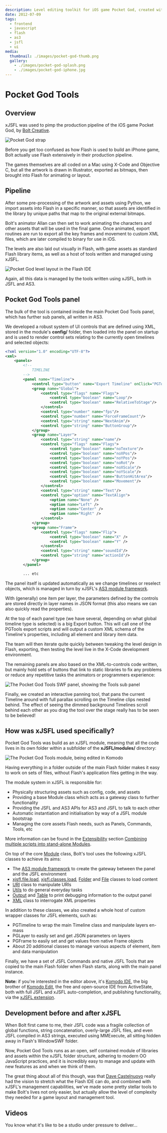 ```yaml
---
description: Level editing toolkit for iOS game Pocket God, created with xJSFL
date: 2012-07-09
tags:
  - frontend
  - javascript
  - flash
  - as3
  - jsfl
  - ui
media:
  thumbnail: ./images/pocket-god-thumb.png
  gallery:
    - ./images/pocket-god-splash.png
    - ./images/pocket-god-iphone.jpg
---
```


# Pocket God Tools

## Overview

xJSFL was used to pimp the production pipeline of the iOS game Pocket God, by [Bolt Creative](http://www.boltcreative.com/).

![Pocket God strap](./images/pocket-god-uranus.jpg)

Before you get too confused as how Flash is used to build an iPhone game, Bolt actually use Flash extensively in their production pipeline.

The games themselves are all coded on a Mac using X-Code and Objective C, but all the artwork is drawn in Illustrator, exported as bitmaps, then brought into Flash for animating or layout.

## Pipeline

After some pre-processing of the artwork and assets using Python, we import assets into Flash in a specific manner, so that assets are identified in the library by unique paths that map to the original external bitmaps.

Bolt's animator Allan can then set to work animating the characters and other assets that will be used in the final game. Once animated, export routines are run to export all the key frames and movement to custom XML files, which are later compiled to binary for use in iOS.

The levels are also laid out visually in Flash, with game assets as standard Flash library items, as well as a host of tools written and managed using xJSFL.

![Pocket God level layout in the Flash IDE](./ui/flash-level.png)

Again, all this data is managed by the tools written using xJSFL, both in JSFL and AS3.

## Pocket God Tools panel

The bulk of the tool is contained inside the main Pocket God Tools panel, which has further sub panels, all written in AS3.

We developed a robust system of UI controls that are defined using XML, stored in the module's **config/** folder, then loaded into the panel on startup and is used to render control sets relating to the currently open timelines and selected objects:

```xml
<?xml version="1.0" encoding="UTF-8"?>
<xml>
    <panels>
        <!--
            TIMELINE
        -->
        <panel name="Timeline">
            <control type="button" name="Export Timeline" onClick="PGTools.exportCurrent()" />
            <group name="Global">
                <control type="flags" name="Flags">
                    <control type="boolean" name="Loop"/>
                    <control type="boolean" name="RelativeToStage"/>
                </control>
                <control type="number" name="fps"/>
                <control type="number" name="ForceFrameCount"/>
                <control type="string" name="NextAnim"/>
                <control type="string" name="ButtonGroup"/>
            </group>
            <group name="Layer">
                <control type="string" name="name"/>
                <control type="flags" name="Flags">
                    <control type="boolean" name="noTexture"/>
                    <control type="boolean" name="noXPos"/>
                    <control type="boolean" name="noYPos"/>
                    <control type="boolean" name="noRot"/>
                    <control type="boolean" name="noXScale"/>
                    <control type="boolean" name="noYScale"/>
                    <control type="boolean" name="ButtonHitArea"/>
                    <control type="boolean" name="Movement"/>
                </control>
                <control type="string" name="Text"/>
                <control type="option" name="TextAlign">
                    <option name="None" />
                    <option name="Left" />
                    <option name="Center" />
                    <option name="Right" />
                </control>
            </group>
            <group name="Frame">
                <control type="flags" name="Flip">
                    <control type="boolean" name="X" />
                    <control type="boolean" name="Y" />
                </control>
                <control type="string" name="soundId"/>
                <control type="string" name="actionId"/>
            </group>
        </panel>

        ... etc
```

The panel itself is updated automatically as we change timelines or reselect objects, which is managed in turn by xJSFL's [AS3 module framework](https://xjsfl.vercel.app/support/guides/extensibility/as3-module-framework).

With (generally) one item per layer, the parameters defined by the controls are stored directly in layer names in JSON format (this also means we can also quickly read the properties).

At the top of each panel type (we have several, depending on what global timeline type is selected) is a big Export button. This will call one of the PGTools export scripts and will output a custom XML schema of the Timeline's properties, including all element and library item data.

The team will then iterate quite quickly between tweaking the level design in Flash, exporting, then testing the level live in the X-Code development environment.

The remaining panels are also based on the XML-to-controls code written, but mainly hold sets of buttons that link to static libraries to fix any problems or reduce any repetitive tasks the animators or programmers experience:

![The Pocket God Tools SWF panel, showing the Tools sub panel](./ui/pocket-god-tool-panel-tools.png)

Finally, we created an interactive panning tool, that pans the current Timeline around with full parallax scrolling on the Timeline clips nested behind. The effect of seeing the dimmed background Timelines scroll behind each other as you drag the tool over the stage really has to be seen to be believed!

## How was xJSFL used specifically?


Pocket God Tools was build as an xJSFL module, meaning that all the code lives in its own folder within a subfolder of the **xJSFL/modules/** directory:

![The Pocket God Tools module, being edited in Komodo](./ui/pocket-god-tools-komodo.png)

Having everything in a folder outside of the main Flash folder makes it easy to work on sets of files, without Flash's application files getting in the way.

The module system in xJSFL is responsible for:

- Physically structuring assets such as config, code, and assets
- Providing a base Module class which acts as a gateway class to further functionality
- Providing the JSFL and AS3 APIs for AS3 and JSFL to talk to each other
- Automatic instantiation and initialisation by way of a JSFL module bootstrap
- Managing the core assets Flash needs, such as Panels, Commands, Tools, etc

More information can be found in the [Extensibility](https://xjsfl.vercel.app/category/support/guides/extensibility) section [Combining multiple scripts into stand-alone Modules](https://xjsfl.vercel.app/support/guides/extensibility/modules).

On top of the core [Module](https://xjsfl.vercel.app/support/api/framework/module) class, Bolt's tool uses the following xJSFL classes to achieve its aims:

- The [AS3 module framework](https://xjsfl.vercel.app/support/guides/extensibility/as3-module-framework) to create the gateway between the panel and the JSFL environment
- [xjsfl.file.load](https://xjsfl.vercel.app/support/api/core/xjsfl#file-load), [xjsfl.classes.load](https://xjsfl.vercel.app/support/api/core/xjsfl#classes-load), [Folder](https://xjsfl.vercel.app/support/api/file/filesystem#folder) and [File](https://xjsfl.vercel.app/support/api/file/filesystem#file) classes to load content
- [URI](https://xjsfl.vercel.app/support/api/file/uri) class to manipulate URIs
- [Utils](https://xjsfl.vercel.app/support/api/utils/utils) to do general everyday tasks
- [Output](https://xjsfl.vercel.app/support/api/text/output) and [Table](https://xjsfl.vercel.app/support/api/text/table) to print debugging information to the output panel
- [XML](https://xjsfl.vercel.app/support/api/objects/XML) class to interrogate XML properties

In addition to these classes, we also created a whole host of custom wrapper classes for JSFL elements, such as:

- PGTimeline to wrap the main Timeline class and manipulate layers en-mass
- PGLayer to easily set and get JSON parameters on layers
- PGFrame to easily set and get values from native Frame objects
- About 20 additional classes to manage various aspects of element, item and data manipulation

Finally, we have a set of JSFL Commands and native JSFL Tools that are copied to the main Flash folder when Flash starts, along with the main panel instance.

**Note:** if you're interested in the editor above, it's [Komodo IDE](http://www.activestate.com/komodo-ide), the big brother of [Komodo Edit](https://xjsfl.vercel.app/feature/komodo-edit), the free and open-source IDE from ActiveState, both with full JSFL and xJSFL auto-completion, and publishing functionality, via the [xJSFL extension](https://xjsfl.vercel.app/support/setup/komodo/xjsfl-extension).

## Development before and after xJSFL

When Bolt first came to me, their JSFL code was a fragile collection of global functions, string concatenation, overly-large JSFL files, and even JSFL compiled in AS3 strings, executed using MMExecute, all sitting hidden away in Flash's WindowSWF folder.

Now, Pocket God Tools runs as an open, self contained module of libraries and assets within the xJSFL folder structure, adhering to modern OO JavaScript practices, and it is incredibly easy to manage and update with new features as and when we think of them.

The great thing about all of this though, was that [Dave Castelnuovo](http://www.pocketgamer.biz/r/PG.Biz/Pocket+God/feature.asp?c=14726) really had the vision to stretch what the Flash IDE can do, and combined with xJSFL's management capabilities, we've made some pretty stellar tools to make Bolt's lives not only easier, but actually allow the level of complexity they needed for a game layout and management tool.

## Videos

You know what it's like to be a studio under pressure to deliver...

<MediaVideo width="560" height="315" src="https://www.youtube.com/embed/I8jkz0pdHk8" />
